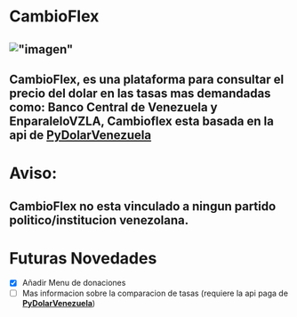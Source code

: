 # CambioFlex
!["imagen"](https://i.imgur.com/30pbrg3.png) 
--
CambioFlex, es una plataforma para consultar el precio del dolar en las tasas mas demandadas como: **Banco Central de Venezuela** y **EnparaleloVZLA**, Cambioflex esta basada en la api de [**PyDolarVenezuela**](https://github.com/fcoagz/pydolarvenezuela "pydolarvenezuela")
---
# **Aviso**:
CambioFlex no esta vinculado a ningun partido politico/institucion venezolana.
---
# **Futuras Novedades**
- [x] Añadir Menu de donaciones
- [ ] Mas informacion sobre la comparacion de tasas  (requiere la api paga de [**PyDolarVenezuela**](https://github.com/fcoagz/pydolarvenezuela "pydolarvenezuela"))
